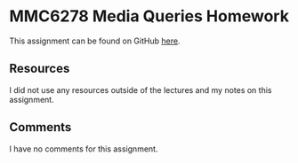 # MMC6278 Media Queries Homework

This assignment can be found on GitHub [here](https://github.com/paikchristina/hw_mq_paik_christina).

## Resources

I did not use any resources outside of the lectures and my notes on this assignment.

## Comments

I have no comments for this assignment.
